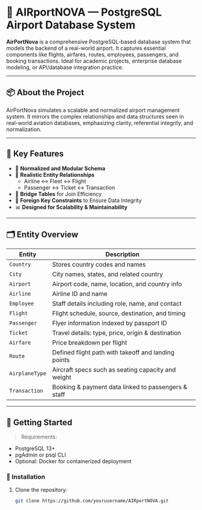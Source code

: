 # 🛫 AIRportNOVA — PostgreSQL Airport Database System

**AirPortNova** is a comprehensive PostgreSQL-based database system that models the backend of a real-world airport. It captures essential components like flights, airfares, routes, employees, passengers, and booking transactions. Ideal for academic projects, enterprise database modeling, or API/database integration practice.

---

## 📦 About the Project

AirPortNova simulates a scalable and normalized airport management system. It mirrors the complex relationships and data structures seen in real-world aviation databases, emphasizing clarity, referential integrity, and normalization.

---

## 🔧 Key Features

- 🚀 **Normalized and Modular Schema**
- 🔁 **Realistic Entity Relationships**
  - Airline ↔ Fleet ↔ Flight  
  - Passenger ↔ Ticket ↔ Transaction
- 🧠 **Bridge Tables** for Join Efficiency
- 📌 **Foreign Key Constraints** to Ensure Data Integrity
- 📊 **Designed for Scalability & Maintainability**

---

## 🗂️ Entity Overview

| Entity         | Description                                           |
|----------------|-------------------------------------------------------|
| `Country`      | Stores country codes and names                        |
| `City`         | City names, states, and related country               |
| `Airport`      | Airport code, name, location, and country info        |
| `Airline`      | Airline ID and name                                   |
| `Employee`     | Staff details including role, name, and contact       |
| `Flight`       | Flight schedule, source, destination, and timing      |
| `Passenger`    | Flyer information indexed by passport ID              |
| `Ticket`       | Travel details: type, price, origin & destination     |
| `Airfare`      | Price breakdown per flight                            |
| `Route`        | Defined flight path with takeoff and landing points   |
| `AirplaneType` | Aircraft specs such as seating capacity and weight    |
| `Transaction`  | Booking & payment data linked to passengers & staff   |

---

## 🚀 Getting Started

> Requirements:
- PostgreSQL 13+
- pgAdmin or psql CLI
- Optional: Docker for containerized deployment

### 🔧 Installation

1. Clone the repository:
   ```bash
   git clone https://github.com/yourusername/AIRportNOVA.git
